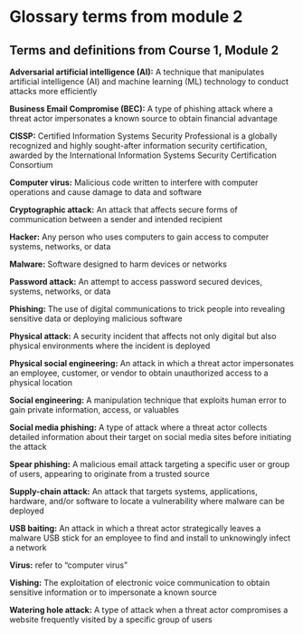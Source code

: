 # Glossary terms from module 2

## Terms and definitions from Course 1, Module 2

**Adversarial artificial intelligence (AI):** A technique that manipulates artificial intelligence (AI) and machine learning (ML) technology to conduct attacks more efficiently 

**Business Email Compromise (BEC):** A type of phishing attack where a threat actor impersonates a known source to obtain financial advantage

**CISSP:** Certified Information Systems Security Professional is a globally recognized and highly sought-after information security certification, awarded by the International Information Systems Security Certification Consortium 

**Computer virus:** Malicious code written to interfere with computer operations and cause damage to data and software

**Cryptographic attack:** An attack that affects secure forms of communication between a sender and intended recipient

**Hacker:** Any person who uses computers to gain access to computer systems, networks, or data

**Malware:** Software designed to harm devices or networks

**Password attack:** An attempt to access password secured devices, systems, networks, or data

**Phishing:** The use of digital communications to trick people into revealing sensitive data or deploying malicious software

**Physical attack:** A security incident that affects not only digital but also physical environments where the incident is deployed

**Physical social engineering:** An attack in which a threat actor impersonates an employee, customer, or vendor to obtain unauthorized access to a physical location

**Social engineering:** A manipulation technique that exploits human error to gain private information, access, or valuables

**Social media phishing:** A type of attack where a threat actor collects detailed information about their target on social media sites before initiating the attack

**Spear phishing:** A malicious email attack targeting a specific user or group of users, appearing to originate from a trusted source

**Supply-chain attack:** An attack that targets systems, applications, hardware, and/or software to locate a vulnerability where malware can be deployed

**USB baiting:** An attack in which a threat actor strategically leaves a malware USB stick for an employee to find and install to unknowingly infect a network

**Virus:** refer to “computer virus”

**Vishing:** The exploitation of electronic voice communication to obtain sensitive information or to impersonate a known source

**Watering hole attack:** A type of attack when a threat actor compromises a website frequently visited by a specific group of users

